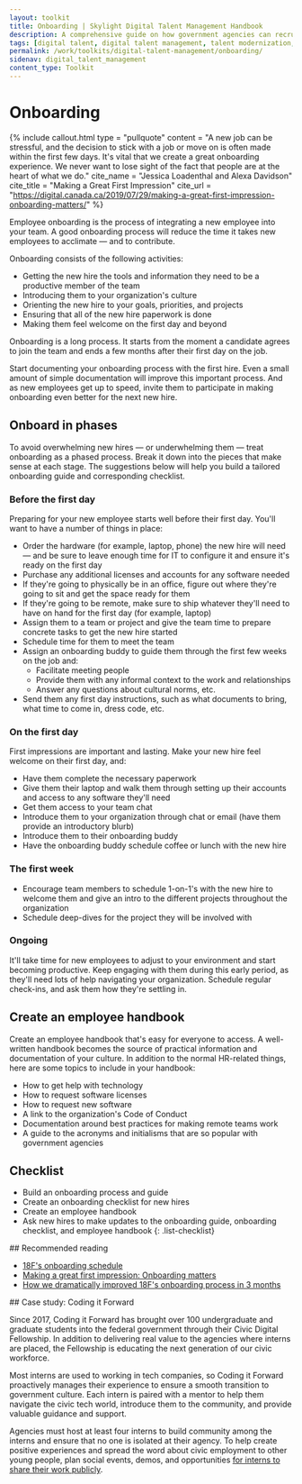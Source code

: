 ```yaml
---
layout: toolkit
title: Onboarding | Skylight Digital Talent Management Handbook
description: A comprehensive guide on how government agencies can recruit, hire, onboard, and retain digital talent.
tags: [digital talent, digital talent management, talent modernization, guide]
permalink: /work/toolkits/digital-talent-management/onboarding/
sidenav: digital_talent_management
content_type: Toolkit
---
```


# Onboarding

{% include callout.html
  type = "pullquote"
  content = "A new job can be stressful, and the decision to stick with a job or move on is often made within the first few days. It's vital that we create a great onboarding experience. We never want to lose sight of the fact that people are at the heart of what we do."
  cite_name = "Jessica Loadenthal and Alexa Davidson"
  cite_title = "Making a Great First Impression"
  cite_url = "https://digital.canada.ca/2019/07/29/making-a-great-first-impression-onboarding-matters/"
%}

Employee onboarding is the process of integrating a new employee into your team. A good onboarding process will reduce the time it takes new employees to acclimate &mdash; and to contribute.

Onboarding consists of the following activities:

- Getting the new hire the tools and information they need to be a productive member of the team
- Introducing them to your organization's culture
- Orienting the new hire to your goals, priorities, and projects
- Ensuring that all of the new hire paperwork is done
- Making them feel welcome on the first day and beyond

Onboarding is a long process. It starts from the moment a candidate agrees to join the team and ends a few months after their first day on the job.

Start documenting your onboarding process with the first hire. Even a small amount of simple documentation will improve this important process. And as new employees get up to speed, invite them to participate in making onboarding even better for the next new hire.

## Onboard in phases

To avoid overwhelming new hires &mdash; or underwhelming them &mdash; treat onboarding as a phased process. Break it down into the pieces that make sense at each stage. The suggestions below will help you build a tailored onboarding guide and corresponding checklist.

### Before the first day

Preparing for your new employee starts well before their first day. You'll want to have a number of things in place:

- Order the hardware (for example, laptop, phone) the new hire will need &mdash; and be sure to leave enough time for IT to configure it and ensure it's ready on the first day
- Purchase any additional licenses and accounts for any software needed
- If they're going to physically be in an office, figure out where they're going to sit and get the space ready for them
- If they're going to be remote, make sure to ship whatever they'll need to have on hand for the first day (for example, laptop)
- Assign them to a team or project and give the team time to prepare concrete tasks to get the new hire started
- Schedule time for them to meet the team
- Assign an onboarding buddy to guide them through the first few weeks on the job and:
    - Facilitate meeting people
    - Provide them with any informal context to the work and relationships
    - Answer any questions about cultural norms, etc.
- Send them any first day instructions, such as what documents to bring, what time to come in, dress code, etc.

### On the first day

First impressions are important and lasting. Make your new hire feel welcome on their first day, and:

- Have them complete the necessary paperwork
- Give them their laptop and walk them through setting up their accounts and access to any software they'll need
- Get them access to your team chat
- Introduce them to your organization through chat or email (have them provide an introductory blurb)
- Introduce them to their onboarding buddy
- Have the onboarding buddy schedule coffee or lunch with the new hire

### The first week

- Encourage team members to schedule 1-on-1's with the new hire to welcome them and give an intro to the different projects throughout the organization
- Schedule deep-dives for the project they will be involved with

### Ongoing

It'll take time for new employees to adjust to your environment and start becoming productive. Keep engaging with them during this early period, as they'll need lots of help navigating your organization. Schedule regular check-ins, and ask them how they're settling in.

## Create an employee handbook

Create an employee handbook that's easy for everyone to access. A well-written handbook becomes the source of practical information and documentation of your culture. In addition to the normal HR-related things, here are some topics to include in your handbook:

- How to get help with technology
- How to request software licenses
- How to request new software
- A link to the organization's Code of Conduct
- Documentation around best practices for making remote teams work
- A guide to the acronyms and initialisms that are so popular with government agencies

## Checklist

- Build an onboarding process and guide
- Create an onboarding checklist for new hires
- Create an employee handbook
- Ask new hires to make updates to the onboarding guide, onboarding checklist, and employee handbook
{: .list-checklist}

<div class="callout--note" markdown='1'>
## Recommended reading

- [18F's onboarding schedule](https://handbook.18f.gov/onboarding-schedule/)
- [Making a great first impression: Onboarding matters](https://digital.canada.ca/2019/07/29/making-a-great-first-impression-onboarding-matters/)
- [How we dramatically improved 18F's onboarding process in 3 months](https://18f.gsa.gov/2015/12/01/how-we-dramatically-improved-18fs-onboarding-process-in-3-months/)
</div>

<div class="callout callout--case-study" markdown="1">
## Case study: Coding it Forward

Since 2017, Coding it Forward has brought over 100 undergraduate and graduate students into the federal government through their Civic Digital Fellowship. In addition to delivering real value to the agencies where interns are placed, the Fellowship is educating the next generation of our civic workforce.

Most interns are used to working in tech companies, so Coding it Forward proactively manages their experience to ensure a smooth transition to government culture. Each intern is paired with a mentor to help them navigate the civic tech world, introduce them to the community, and provide valuable guidance and support.

Agencies must host at least four interns to build community among the interns and ensure that no one is isolated at their agency. To help create positive experiences and spread the word about civic employment to other young people, plan social events, demos, and opportunities [for interns to share their work publicly](https://github.com/codingitforward/cdfdemoday2019).
</div>
